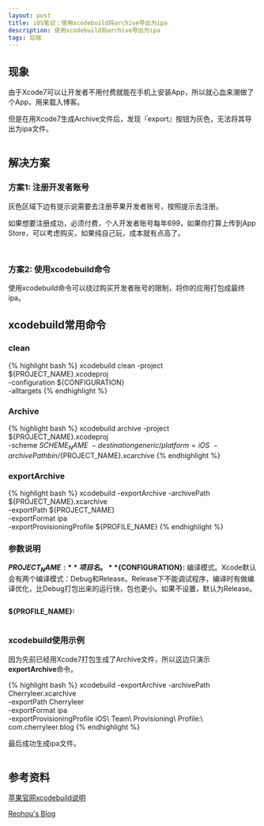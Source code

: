 ```yaml
---
layout: post
title: iOS笔记：使用xcodebuild将archive导出为ipa
description: 使用xcodebuild将archive导出为ipa
tags: 后端
---
```


## **现象**

由于Xcode7可以让开发者不用付费就能在手机上安装App，所以就心血来潮做了个App，用来载入博客。

但是在用Xcode7生成Archive文件后，发现『export』按钮为灰色，无法将其导出为ipa文件。

<p class="picture"><img alt="" src="{{site.qiniu_static}}/assets/img/2015-10-30/archives.jpg"/></p>

## **解决方案**

### **方案1: 注册开发者账号**

灰色区域下边有提示说需要去注册苹果开发者账号，按照提示去注册。

如果想要注册成功，必须付费，个人开发者账号每年699，如果你打算上传到App Store，可以考虑购买，如果纯自己玩，成本就有点高了。

<p class="picture"><img alt="" src="{{site.qiniu_static}}/assets/img/2015-10-30/enroll.jpg"/></p>

<p class="picture"><img alt="" src="{{site.qiniu_static}}/assets/img/2015-10-30/purchase.jpg"/></p>

### **方案2: 使用xcodebuild命令**

使用xcodebuild命令可以绕过购买开发者账号的限制，将你的应用打包成最终ipa。

## **xcodebuild常用命令**

### **clean**

{% highlight bash %}
xcodebuild clean -project ${PROJECT_NAME}.xcodeproj \
                 -configuration ${CONFIGURATION} \
                 -alltargets
{% endhighlight %}

### **Archive**

{% highlight bash %}
xcodebuild archive -project ${PROJECT_NAME}.xcodeproj \
                   -scheme ${SCHEME_NAME} \
                   -destination generic/platform=iOS \
                   -archivePath bin/${PROJECT_NAME}.xcarchive
{% endhighlight %}

### **exportArchive**

{% highlight bash %}
xcodebuild -exportArchive -archivePath ${PROJECT_NAME}.xcarchive \
                          -exportPath ${PROJECT_NAME} \
                          -exportFormat ipa \
                          -exportProvisioningProfile ${PROFILE_NAME}
{% endhighlight %}

### **参数说明**

**${PROJECT_NAME}:** 项目名。
**${CONFIGURATION}:** 编译模式。Xcode默认会有两个编译模式：Debug和Release。Release下不能调试程序，编译时有做编译优化，比Debug打包出来的运行快，包也更小。如果不设置，默认为Release。

<p class="picture"><img alt="" src="{{site.qiniu_static}}/assets/img/2015-10-30/configuration.jpg"/></p>

**${PROFILE_NAME}:**

<p class="picture"><img alt="" src="{{site.qiniu_static}}/assets/img/2015-10-30/profile.jpg"/></p>

### **xcodebuild使用示例**

因为先前已经用Xcode7打包生成了Archive文件，所以这边只演示**exportArchive**命令。

{% highlight bash %}
xcodebuild -exportArchive -archivePath Cherryleer.xcarchive \
                          -exportPath Cherryleer \
                          -exportFormat ipa \
                          -exportProvisioningProfile iOS\ Team\ Provisioning\ Profile:\ com.cherryleer.blog
{% endhighlight %}

最后成功生成ipa文件。
<p class="picture"><img alt="" src="{{site.qiniu_static}}/assets/img/2015-10-30/result.jpg"/></p>

## **参考资料**

[苹果官网xcodebuild说明](https://developer.apple.com/library/mac/documentation/Darwin/Reference/ManPages/man1/xcodebuild.1.html)

[Reohou's Blog](http://blog.reohou.com/how-to-export-ipa-from-archive-using-xcodebuild)